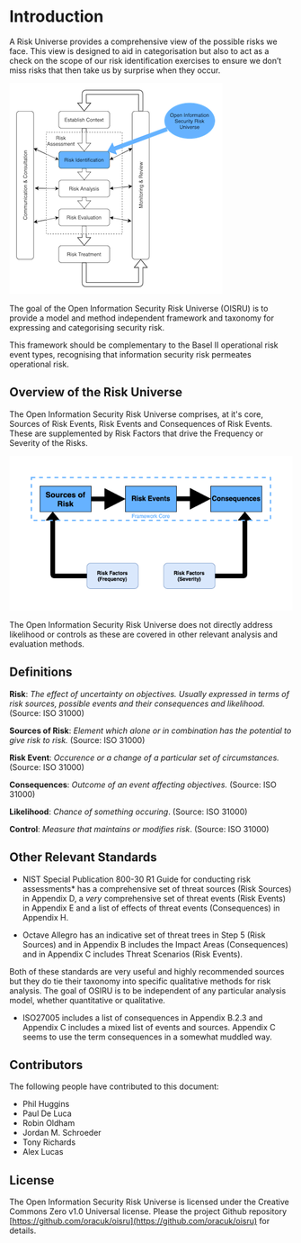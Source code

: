 # Introduction

A Risk Universe provides a comprehensive view of the possible risks we face. This view is designed to aid in categorisation but also to act as a check on the scope of our risk identification exercises to ensure we don’t miss risks that then take us by surprise when they occur.

![](riskmanage.png)

The goal of the Open Information Security Risk Universe (OISRU) is to provide a model and method independent framework and taxonomy for expressing and categorising security risk.

This framework should be complementary to the Basel II operational risk event types, recognising that information security risk permeates operational risk.

## Overview of the Risk Universe

The Open Information Security Risk Universe comprises, at it's core, Sources of Risk Events, Risk Events and Consequences of Risk Events. These are supplemented by Risk Factors that drive the Frequency or Severity of the Risks.

![](osiru.png)

The Open Information Security Risk Universe does not directly address likelihood or controls as these are covered in other relevant analysis and evaluation methods.

## Definitions

**Risk**: *The effect of uncertainty on objectives. Usually expressed in terms of risk sources, possible events and their consequences and likelihood.* (Source: ISO 31000)

**Sources of Risk**: *Element which alone or in combination has the potential to give risk to risk.* (Source: ISO 31000)

**Risk Event**:  *Occurence or a change of a particular set of circumstances.* (Source: ISO 31000)

**Consequences**: *Outcome of an event affecting objectives.* (Source: ISO 31000)

**Likelihood**: *Chance of something occuring*. (Source: ISO 31000)

**Control**: *Measure that maintains or modifies risk*. (Source: ISO 31000)

## Other Relevant Standards

* NIST Special Publication 800-30 R1 Guide for conducting risk assessments* has a comprehensive set of threat sources (Risk Sources) in Appendix D, a *very* comprehensive set of threat events (Risk Events) in Appendix E and a list of effects of threat events (Consequences) in Appendix H.

* Octave Allegro has an indicative set of threat trees in Step 5 (Risk Sources) and in Appendix B includes the Impact Areas (Consequences) and in Appendix C includes Threat Scenarios (Risk Events).

Both of these standards are very useful and highly recommended sources but they do tie their taxonomy into specific qualitative methods for risk analysis. The goal of OSIRU is to be independent of any particular analysis model, whether quantitative or qualitative.

* ISO27005 includes a list of consequences in Appendix B.2.3 and Appendix C includes a mixed list of events and sources. Appendix C seems to use the term consequences in a somewhat muddled way.

## Contributors

The following people have contributed to this document:

* Phil Huggins
* Paul De Luca
* Robin Oldham
* Jordan M. Schroeder
* Tony Richards
* Alex Lucas

## License

 The Open Information Security Risk Universe is licensed under the Creative Commons Zero v1.0 Universal license. Please the project Github repository [https://github.com/oracuk/oisru](https://github.com/oracuk/oisru) for details.

  
